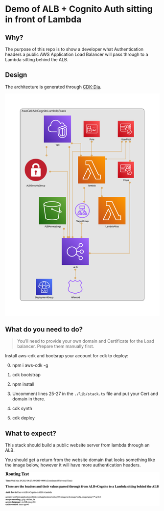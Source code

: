 # Demo of ALB + Cognito Auth sitting in front of Lambda

## Why?

The purpose of this repo is to show a developer what Authentication headers a public AWS Application Load Balancer will pass through to a Lambda sitting behind the ALB.

## Design 

The architecture is generated through [CDK-Dia](https://github.com/pistazie/cdk-dia).

![Design](diagram.png)

## What do you need to do?

> You'll need to provide your own domain and Certificate for the Load balancer. Prepare them manually first.

Install aws-cdk and bootsrap your account for cdk to deploy:

0. npm i aws-cdk -g 

1. cdk bootstrap 

2. npm install

3. Uncomment lines 25-27 in the ```./lib/stack.ts``` file and put your Cert and domain in there.

4. cdk synth

5. cdk deploy

## What to expect?

This stack should build a public website server from lambda through an ALB. 

You should get a return from the website domain that looks something like the image below, however it will have more authentication headers.

![Return](return.png)

